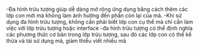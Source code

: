 -Đa hình trừu tượng giúp dễ dàng mở rộng ứng dụng bằng cách thêm các lớp con mới mà không làm ảnh hưởng đến phần còn lại của mã.
-Khi sử dụng đa hình trừu tượng, không cần phải biết lớp con cụ thể mà chỉ cần làm việc với lớp trừu tượng hoặc interface
-đa hình trừu tượng có thể định nghĩa các phương thức cơ bản trong lớp trừu tượng, sau đó các lớp con có thể kế thừa và tái sử dụng mã, giảm thiểu viết nhiều mã
